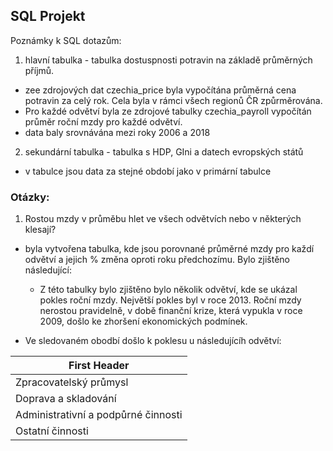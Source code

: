 ## SQL Projekt
Poznámky k SQL dotazům:

1. hlavní tabulka - tabulka dostuspnosti potravin na základě průměrných příjmů.
- zee zdrojových dat czechia_price byla vypočítána průměrná cena potravin za celý rok. Cela byla v rámci všech regionů ČR způrměrována.
- Pro každé odvětví byla ze zdrojové tabulky czechia_payroll vypočítán průměr roční mzdy pro každé odvětví. 
- data baly srovnávána mezi roky 2006 a 2018

2. sekundární tabulka - tabulka s HDP, GIni a datech evropských států
- v tabulce jsou data za stejné období jako v primární tabulce

### Otázky:

1. Rostou mzdy v průměbu hlet ve všech odvětvích nebo v některých klesají? 
- byla vytvořena tabulka, kde jsou porovnané průměrné mzdy pro každí odvětví a jejich % změna oproti roku předchozímu.
Bylo zjištěno následující:
  - Z této tabulky bylo zjištěno bylo několik odvětví, kde se ukázal pokles roční mzdy. Největší pokles byl v roce 2013. Roční mzdy nerostou pravidelně, v době finanční krize, která vypukla v roce 2009, došlo ke zhoršení ekonomických podmínek.

- Ve sledovaném obodbí došlo k poklesu u následujícíh odvětví:

| First Header  | 
| ------------- | 
| Zpracovatelský průmysl  | 
| Doprava a skladování  |
|Administrativní a podpůrné činnosti |
| Ostatní činnosti  |
